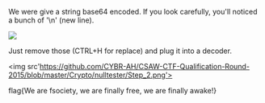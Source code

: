 We were give a string base64 encoded. If you look carefully, you'll noticed a bunch of '\n' (new line). 

<img src='https://github.com/CYBR-AH/CSAW-CTF-Qualification-Round-2015/blob/master/Crypto/nulltester/Step_1.png'>

Just remove those (CTRL+H for replace) and plug it into a decoder.

<img src'https://github.com/CYBR-AH/CSAW-CTF-Qualification-Round-2015/blob/master/Crypto/nulltester/Step_2.png'>

flag{We are fsociety, we are finally free, we are finally awake!}